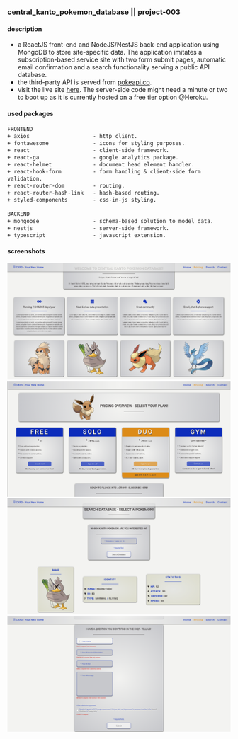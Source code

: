 ### central_kanto_pokemon_database || project-003
#### description
+ a ReactJS front-end and NodeJS/NestJS back-end application using MongoDB to store site-specific data. The application imitates a subscription-based service site with two form submit pages, automatic email confirmation and a search functionality serving a public API database.
+ the third-party API is served from [pokeapi.co](https://pokeapi.co/).
+ visit the live site [here](https://tamasnovak.net/ckpd/?utm_source=github). The server-side code might need a minute or two to boot up as it is currently hosted on a free tier option @Heroku.

#### used packages
```
FRONTEND
+ axios                    - http client.
+ fontawesome              - icons for styling purposes.
+ react                    - client-side framework.
+ react-ga                 - google analytics package.
+ react-helmet             - document head element handler.
+ react-hook-form          - form handling & client-side form validation.
+ react-router-dom         - routing.
+ react-router-hash-link   - hash-based routing.
+ styled-components        - css-in-js styling.

BACKEND
+ mongoose                 - schema-based solution to model data.
+ nestjs                   - server-side framework.
+ typescript               - javascript extension.
```

#### screenshots
![Screenshot](screenshot_01.png)
![Screenshot](screenshot_02.png)
![Screenshot](screenshot_03.png)
![Screenshot](screenshot_04.png)